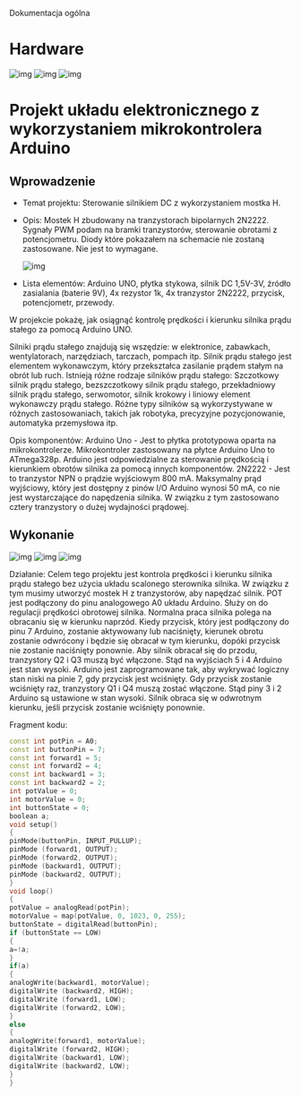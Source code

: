 Dokumentacja ogólna

# Hardware

![img](./Arduino_Uno.jpg)
![img](./Silnik_DC.jpg)
![img](./Pozostale_Elementy.jpg)

# Projekt układu elektronicznego z wykorzystaniem mikrokontrolera Arduino

## Wprowadzenie

-   Temat projektu:
    Sterowanie silnikiem DC z wykorzystaniem mostka H.

-   Opis: 
    Mostek H zbudowany na tranzystorach bipolarnych 2N2222.
    Sygnały PWM podam na bramki tranzystorów, sterowanie obrotami z potencjometru.
    Diody które pokazałem na schemacie nie zostaną zastosowane. Nie jest to wymagane.

    ![img](./schemat_4tranz.jpg)

-   Lista elementów: 
    Arduino UNO, 
    płytka stykowa, 
    silnik DC 1,5V-3V, 
    źródło zasialania (baterie 9V), 
    4x rezystor 1k, 
    4x tranzystor 2N2222, 
    przycisk, 
    potencjometr, 
    przewody.

W projekcie pokażę, jak osiągnąć kontrolę prędkości i kierunku silnika 
prądu stałego za pomocą Arduino UNO.

Silniki prądu stałego znajdują się wszędzie: w elektronice, zabawkach, 
wentylatorach, narzędziach, tarczach, pompach itp. Silnik prądu stałego jest 
elementem wykonawczym, który przekształca zasilanie prądem stałym na 
obrót lub ruch.
Istnieją różne rodzaje silników prądu stałego: Szczotkowy silnik prądu 
stałego, bezszczotkowy silnik prądu stałego, przekładniowy silnik prądu 
stałego, serwomotor, silnik krokowy i liniowy element wykonawczy prądu 
stałego.
Różne typy silników są wykorzystywane w różnych zastosowaniach, takich 
jak robotyka, precyzyjne pozycjonowanie, automatyka przemysłowa itp.

Opis komponentów:
Arduino Uno - Jest to płytka prototypowa oparta na mikrokontrolerze. 
Mikrokontroler zastosowany na płytce Arduino Uno to ATmega328p. 
Arduino jest odpowiedzialne za sterowanie prędkością i kierunkiem obrotów 
silnika za pomocą innych komponentów.
2N2222 - Jest to tranzystor NPN o prądzie wyjściowym 800 mA. 
Maksymalny prąd wyjściowy, który jest dostępny z pinów I/O Arduino 
wynosi 50 mA, co nie jest wystarczające do napędzenia silnika. W związku 
z tym zastosowano cztery tranzystory o dużej wydajności prądowej.

## Wykonanie

![img](./zdj1.jpg)
![img](./zdj2.jpg)
![img](./zdj3.jpg)

Działanie:
Celem tego projektu jest kontrola prędkości i kierunku silnika prądu stałego 
bez użycia układu scalonego sterownika silnika. W związku z tym musimy 
utworzyć mostek H z tranzystorów, aby napędzać silnik. 
POT jest podłączony do pinu analogowego A0 układu Arduino. Służy on do 
regulacji prędkości obrotowej silnika. Normalna praca silnika polega na 
obracaniu się w kierunku naprzód.
Kiedy przycisk, który jest podłączony do pinu 7 Arduino, zostanie 
aktywowany lub naciśnięty, kierunek obrotu zostanie odwrócony i będzie 
się obracał w tym kierunku, dopóki przycisk nie zostanie naciśnięty 
ponownie.
Aby silnik obracał się do przodu, tranzystory Q2 i Q3 muszą być włączone. 
Stąd na wyjściach 5 i 4 Arduino jest stan wysoki.
Arduino jest zaprogramowane tak, aby wykrywać logiczny stan niski na 
pinie 7, gdy przycisk jest wciśnięty. Gdy przycisk zostanie wciśnięty raz, 
tranzystory Q1 i Q4 muszą zostać włączone. Stąd piny 3 i 2 Arduino są 
ustawione w stan wysoki. Silnik obraca się w odwrotnym kierunku, jeśli 
przycisk zostanie wciśnięty ponownie.

Fragment kodu:

```cpp
const int potPin = A0;
const int buttonPin = 7;
const int forward1 = 5;
const int forward2 = 4;
const int backward1 = 3;
const int backward2 = 2;
int potValue = 0;
int motorValue = 0;
int buttonState = 0;
boolean a;
void setup()
{
pinMode(buttonPin, INPUT_PULLUP);
pinMode (forward1, OUTPUT);
pinMode (forward2, OUTPUT);
pinMode (backward1, OUTPUT);
pinMode (backward2, OUTPUT);
}
void loop()
{
potValue = analogRead(potPin);
motorValue = map(potValue, 0, 1023, 0, 255);
buttonState = digitalRead(buttonPin);
if (buttonState == LOW)
{
a=!a;
}
if(a)
{
analogWrite(backward1, motorValue);
digitalWrite (backward2, HIGH);
digitalWrite (forward1, LOW);
digitalWrite (forward2, LOW);
}
else
{
analogWrite(forward1, motorValue);
digitalWrite (forward2, HIGH);
digitalWrite (backward1, LOW);
digitalWrite (backward2, LOW);
}
}
```